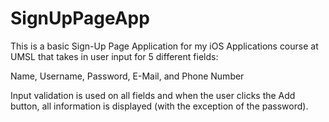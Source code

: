# SignUpPageApp

This is a basic Sign-Up Page Application for my iOS Applications course at UMSL that takes in user input for 5 different fields: 

Name,
Username,
Password,
E-Mail, and
Phone Number

Input validation is used on all fields and when the user clicks the Add button, all information is displayed (with the exception of the password).
